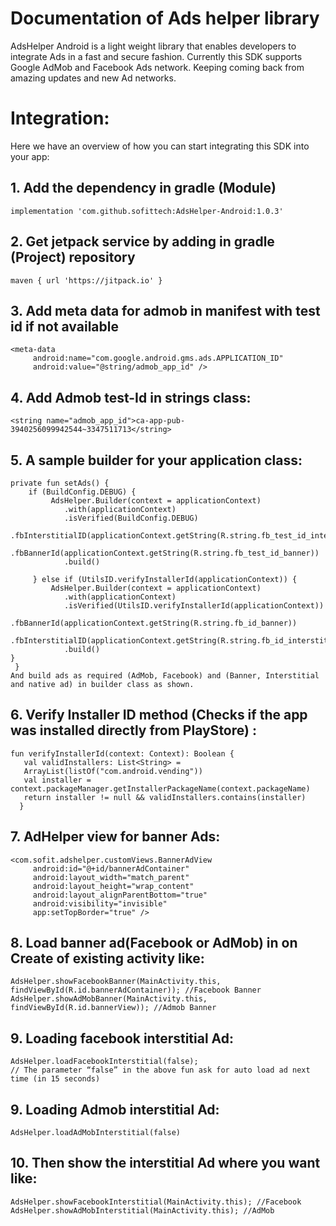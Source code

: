 #                                Documentation of Ads helper library

AdsHelper Android is a light weight library that enables developers to integrate Ads in a fast and secure fashion. 
Currently this SDK supports Google AdMob and Facebook Ads network. Keeping coming back from amazing updates and new Ad networks.

# Integration:
Here we have an overview of how you can start integrating this SDK into your app:

## 1.  Add the dependency in gradle (Module)   
    implementation 'com.github.sofittech:AdsHelper-Android:1.0.3'


## 2.  Get jetpack service by adding in gradle (Project)  repository
    maven { url 'https://jitpack.io' }

## 3.  Add meta data for admob in manifest with test id if not available 
    <meta-data
         android:name="com.google.android.gms.ads.APPLICATION_ID"
         android:value="@string/admob_app_id" />
         
## 4.  Add Admob test-Id in strings class: 
    <string name="admob_app_id">ca-app-pub-3940256099942544~3347511713</string>

## 5.  A sample builder for your application class:

   	private fun setAds() {
        if (BuildConfig.DEBUG) {
             AdsHelper.Builder(context = applicationContext)
                .with(applicationContext)
                .isVerified(BuildConfig.DEBUG)
                .fbInterstitialID(applicationContext.getString(R.string.fb_test_id_interstitial))
                .fbBannerId(applicationContext.getString(R.string.fb_test_id_banner))
                .build()

         } else if (UtilsID.verifyInstallerId(applicationContext)) {
             AdsHelper.Builder(context = applicationContext)
                .with(applicationContext)
                .isVerified(UtilsID.verifyInstallerId(applicationContext))
                .fbBannerId(applicationContext.getString(R.string.fb_id_banner))
                .fbInterstitialID(applicationContext.getString(R.string.fb_id_interstitial))
                .build()
    }
     }
    And build ads as required (AdMob, Facebook) and (Banner, Interstitial and native ad) in builder class as shown.


## 6.  Verify Installer ID method (Checks if the app was installed directly from PlayStore) :

    fun verifyInstallerId(context: Context): Boolean {
       val validInstallers: List<String> =
       ArrayList(listOf("com.android.vending"))
       val installer = context.packageManager.getInstallerPackageName(context.packageName)
       return installer != null && validInstallers.contains(installer)
      }
      

## 7.  AdHelper view for banner Ads:
    <com.sofit.adshelper.customViews.BannerAdView
         android:id="@+id/bannerAdContainer"
         android:layout_width="match_parent"
         android:layout_height="wrap_content"
         android:layout_alignParentBottom="true"
         android:visibility="invisible"
         app:setTopBorder="true" />


## 8.  Load banner ad(Facebook or AdMob) in on Create of existing activity like:
    AdsHelper.showFacebookBanner(MainActivity.this, findViewById(R.id.bannerAdContainer)); //Facebook Banner
    AdsHelper.showAdMobBanner(MainActivity.this, findViewById(R.id.bannerView)); //Admob Banner


## 9.	Loading facebook interstitial Ad:
    AdsHelper.loadFacebookInterstitial(false);
    // The parameter “false” in the above fun ask for auto load ad next time (in 15 seconds)
    
## 9.	Loading Admob interstitial Ad:
    AdsHelper.loadAdMobInterstitial(false)

## 10. Then show the interstitial Ad where you want like:
    AdsHelper.showFacebookInterstitial(MainActivity.this); //Facebook
    AdsHelper.showAdMobInterstitial(MainActivity.this); //AdMob





                   



